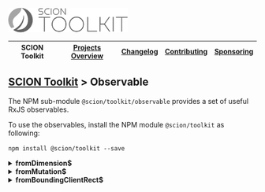 <a href="/README.md"><img src="/resources/branding/scion-toolkit-banner.svg" height="50" alt="SCION Toolkit"></a>

| SCION Toolkit | [Projects Overview][menu-projects-overview] | [Changelog][menu-changelog] | [Contributing][menu-contributing] | [Sponsoring][menu-sponsoring] |  
| --- | --- | --- | --- | --- |

## [SCION Toolkit][menu-home] > Observable

The NPM sub-module `@scion/toolkit/observable` provides a set of useful RxJS observables.

To use the observables, install the NPM module `@scion/toolkit` as following:
 
```
npm install @scion/toolkit --save
```

<details>
  <summary><strong>fromDimension$</strong></summary>
  
Allows observing the dimension of an element. Upon subscription, it emits the element's dimension, and then continuously emits when the dimension of the element changes. It never completes.

```typescript
import {Dimension, fromDimension$} from '@scion/toolkit/observable';

const element: HTMLElement = ...;
fromDimension$(element).subscribe((dimension: Dimension) => {   
 console.log(dimension);
});
```

The Observable uses the native [`ResizeObserver`](https://wicg.github.io/ResizeObserver) to detect size changes of the passed element.

</details>
 
<details>
  <summary><strong>fromMutation$</strong></summary>

Allows watching for changes being made to the DOM tree of an HTML element. It never completes.

The Observable wraps a [`MutationObserver`](https://developer.mozilla.org/en-US/docs/Web/API/MutationObserver) to watch for changes being made to the DOM tree.
  
```typescript
import {fromMutation$} from '@scion/toolkit/observable';

const element: HTMLElement = ...;
fromMutation$(element).subscribe((mutations: MutationRecord[]) => {
 console.log(mutations);
});
```

When constructing the Observable, you can pass a `MutationObserverInit` options object to control which attributes or events to observe. See https://developer.mozilla.org/en-US/docs/Web/API/MutationObserverInit for more information.

</details> 

<details>
  <summary><strong>fromBoundingClientRect$</strong></summary>
  
Allows observing an element's bounding box, providing information about the element's size and position relative to the browser viewport. Refer to https://developer.mozilla.org/en-US/docs/Web/API/Element/getBoundingClientRect for more information.

Upon subscription, the Observable emits the element's current bounding box, and then continuously emits when its bounding box changes, e.g., due to a change in the layout. The Observable never completes.

```typescript
import {fromBoundingClientRect$} from '@scion/toolkit/observable';

const element: HTMLElement = ...;
fromBoundingClientRect$(element).subscribe((boundingBox: Readonly<DOMRect>) => {
 console.log(boundingBox);
});
```

***
If you are only interested in element size changes and not position changes, consider using the `fromDimension$` Observable as it is more efficient because natively supported by the browser.
***
 
*Note on the detection of position changes:*\
 
There is, unfortunately, no native browser API to detect position changes of an element in a performant and reliable way. Our approach to detecting position changes of an element is based on the premise that it usually involves a parent or a parent's direct child changing in size. Repositioning can further occur when the user scrolls a parent container or when elements are added to or removed from the DOM. This covers most cases, but not all.
 
We are aware that this approach can be quite expensive, mainly because potentially a large number of elements need to be monitored for resizing/scrolling. Therefore, use this Observable only if you need to be informed about position changes. For pure dimension changes use the `fromDimension$` Observable instead.
</details> 

[menu-home]: /README.md
[menu-projects-overview]: /docs/site/projects-overview.md
[menu-changelog]: /docs/site/changelog.md
[menu-contributing]: /CONTRIBUTING.md
[menu-sponsoring]: /docs/site/sponsoring.md

